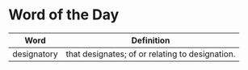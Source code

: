 # Word of the Day

|Word|Definition|
|---|---|
|designatory|that designates; of or relating to designation.|